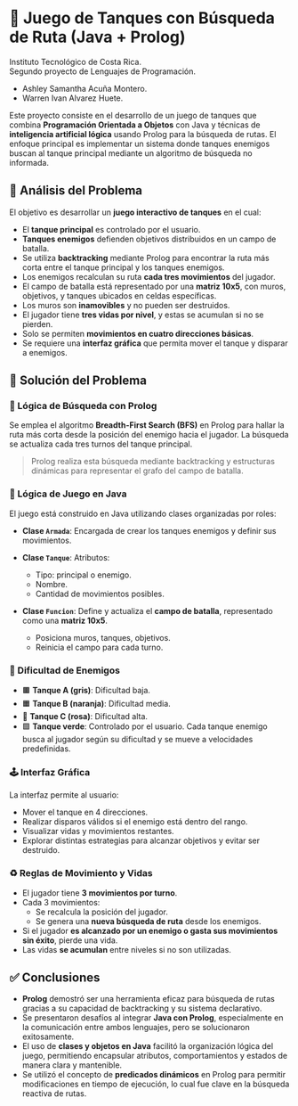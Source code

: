 # 🔫 Juego de Tanques con Búsqueda de Ruta (Java + Prolog)
Instituto Tecnológico de Costa Rica. <br/>
Segundo proyecto de Lenguajes de Programación.
* Ashley Samantha Acuña Montero.
* Warren Ivan Alvarez Huete.

Este proyecto consiste en el desarrollo de un juego de tanques que combina **Programación Orientada a Objetos** con Java y técnicas de **inteligencia artificial lógica** usando Prolog para la búsqueda de rutas. El enfoque principal es implementar un sistema donde tanques enemigos buscan al tanque principal mediante un algoritmo de búsqueda no informada.

## 🧩 Análisis del Problema

El objetivo es desarrollar un **juego interactivo de tanques** en el cual:

* El **tanque principal** es controlado por el usuario.
* **Tanques enemigos** defienden objetivos distribuidos en un campo de batalla.
* Se utiliza **backtracking** mediante Prolog para encontrar la ruta más corta entre el tanque principal y los tanques enemigos.
* Los enemigos recalculan su ruta **cada tres movimientos** del jugador.
* El campo de batalla está representado por una **matriz 10x5**, con muros, objetivos, y tanques ubicados en celdas específicas.
* Los muros son **inamovibles** y no pueden ser destruidos.
* El jugador tiene **tres vidas por nivel**, y estas se acumulan si no se pierden.
* Solo se permiten **movimientos en cuatro direcciones básicas**.
* Se requiere una **interfaz gráfica** que permita mover el tanque y disparar a enemigos.

## 🧪 Solución del Problema

### 🤖 Lógica de Búsqueda con Prolog

Se emplea el algoritmo **Breadth-First Search (BFS)** en Prolog para hallar la ruta más corta desde la posición del enemigo hacia el jugador. La búsqueda se actualiza cada tres turnos del tanque principal.

> Prolog realiza esta búsqueda mediante backtracking y estructuras dinámicas para representar el grafo del campo de batalla.

### 🧱 Lógica de Juego en Java

El juego está construido en Java utilizando clases organizadas por roles:

* **Clase `Armada`**:
  Encargada de crear los tanques enemigos y definir sus movimientos.

* **Clase `Tanque`**:
  Atributos:

  * Tipo: principal o enemigo.
  * Nombre.
  * Cantidad de movimientos posibles.

* **Clase `Funcion`**:
  Define y actualiza el **campo de batalla**, representado como una **matriz 10x5**.

  * Posiciona muros, tanques, objetivos.
  * Reinicia el campo para cada turno.

### 🎨 Dificultad de Enemigos

* 🟫 **Tanque A (gris)**: Dificultad baja.
* 🟧 **Tanque B (naranja)**: Dificultad media.
* 🌸 **Tanque C (rosa)**: Dificultad alta.
* 🟩 **Tanque verde**: Controlado por el usuario.
Cada tanque enemigo busca al jugador según su dificultad y se mueve a velocidades predefinidas.

### 🕹️ Interfaz Gráfica

La interfaz permite al usuario:
* Mover el tanque en 4 direcciones.
* Realizar disparos válidos si el enemigo está dentro del rango.
* Visualizar vidas y movimientos restantes.
* Explorar distintas estrategias para alcanzar objetivos y evitar ser destruido.

### ♻️ Reglas de Movimiento y Vidas

* El jugador tiene **3 movimientos por turno**.
* Cada 3 movimientos:
  * Se recalcula la posición del jugador.
  * Se genera una **nueva búsqueda de ruta** desde los enemigos.
* Si el jugador **es alcanzado por un enemigo o gasta sus movimientos sin éxito**, pierde una vida.
* Las vidas **se acumulan** entre niveles si no son utilizadas.

## ✅ Conclusiones
* **Prolog** demostró ser una herramienta eficaz para búsqueda de rutas gracias a su capacidad de backtracking y su sistema declarativo.
* Se presentaron desafíos al integrar **Java con Prolog**, especialmente en la comunicación entre ambos lenguajes, pero se solucionaron exitosamente.
* El uso de **clases y objetos en Java** facilitó la organización lógica del juego, permitiendo encapsular atributos, comportamientos y estados de manera clara y mantenible.
* Se utilizó el concepto de **predicados dinámicos** en Prolog para permitir modificaciones en tiempo de ejecución, lo cual fue clave en la búsqueda reactiva de rutas.
